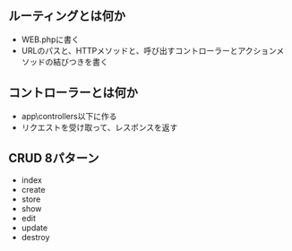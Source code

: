 ## ルーティングとは何か
- WEB.phpに書く
- URLのパスと、HTTPメソッドと、呼び出すコントローラーとアクションメソッドの結びつきを書く

## コントローラーとは何か
- app\controllers以下に作る
- リクエストを受け取って、レスポンスを返す


## CRUD 8パターン
- index
- create
- store
- show
- edit
- update
- destroy

